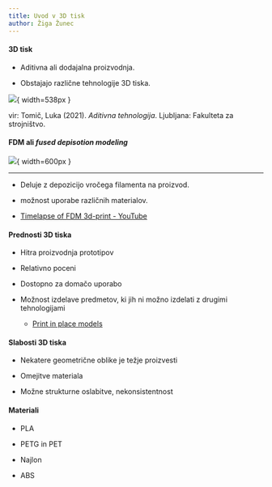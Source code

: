 ```yaml
---
title: Uvod v 3D tisk
author: Žiga Žunec
---
```


#### 3D tisk

- Aditivna ali dodajalna proizvodnja.

- Obstajajo različne tehnologije 3D tiska.

![](/home/ziga/.src/Ziiga.github.io/markdown/3D%20tisk/slike/add_vs_sub.png){ width=538px }

vir: Tomič, Luka (2021). *Aditivna tehnologija*. Ljubljana: Fakulteta za strojništvo.

#### FDM ali *fused depisotion modeling*

![](/home/ziga/.src/Ziiga.github.io/markdown/3D%20tisk/slike/diagram1.png){ width=600px }

---

- Deluje z depozicijo vročega filamenta na proizvod.

- možnost uporabe različnih materialov.

- [Timelapse of FDM 3d-print - YouTube](https://www.youtube.com/watch?v=9cLFAI1_fmU)

#### Prednosti 3D tiska

- Hitra proizvodnja prototipov

- Relativno poceni

- Dostopno za domačo uporabo

- Možnost izdelave predmetov, ki jih ni možno izdelati z drugimi tehnologijami
  
  - [Print in place models](https://all3dp.com/2/coolest-print-in-place-3d-models/)

#### Slabosti 3D tiska

- Nekatere geometrične oblike je težje proizvesti

- Omejitve materiala

- Možne strukturne oslabitve, nekonsistentnost

#### Materiali

- PLA

- PETG in PET

- Najlon

- ABS
